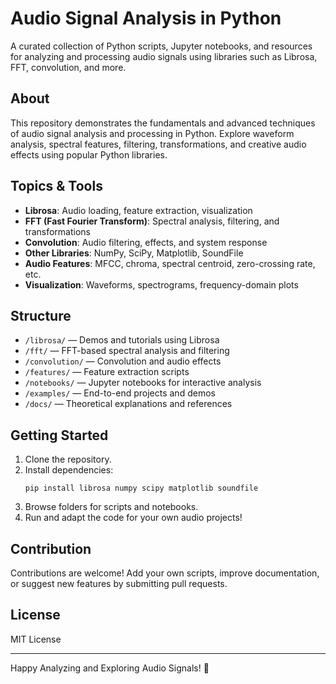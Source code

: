 # Audio Signal Analysis in Python

A curated collection of Python scripts, Jupyter notebooks, and resources for analyzing and processing audio signals using libraries such as Librosa, FFT, convolution, and more.

## About

This repository demonstrates the fundamentals and advanced techniques of audio signal analysis and processing in Python. Explore waveform analysis, spectral features, filtering, transformations, and creative audio effects using popular Python libraries.

## Topics & Tools

- **Librosa**: Audio loading, feature extraction, visualization
- **FFT (Fast Fourier Transform)**: Spectral analysis, filtering, and transformations
- **Convolution**: Audio filtering, effects, and system response
- **Other Libraries**: NumPy, SciPy, Matplotlib, SoundFile
- **Audio Features**: MFCC, chroma, spectral centroid, zero-crossing rate, etc.
- **Visualization**: Waveforms, spectrograms, frequency-domain plots

## Structure

- `/librosa/` — Demos and tutorials using Librosa
- `/fft/` — FFT-based spectral analysis and filtering
- `/convolution/` — Convolution and audio effects
- `/features/` — Feature extraction scripts
- `/notebooks/` — Jupyter notebooks for interactive analysis
- `/examples/` — End-to-end projects and demos
- `/docs/` — Theoretical explanations and references

## Getting Started

1. Clone the repository.
2. Install dependencies:
    ```
    pip install librosa numpy scipy matplotlib soundfile
    ```
3. Browse folders for scripts and notebooks.
4. Run and adapt the code for your own audio projects!

## Contribution

Contributions are welcome! Add your own scripts, improve documentation, or suggest new features by submitting pull requests.

## License

MIT License

---

Happy Analyzing and Exploring Audio Signals! 🎵
